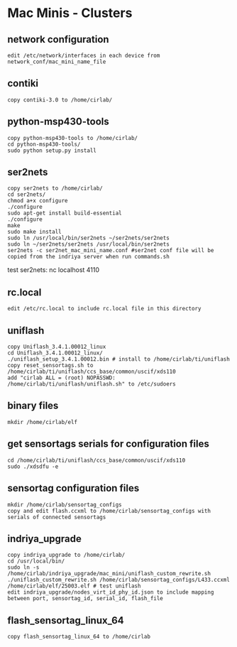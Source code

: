 # Mac Minis - Clusters

## network configuration
	edit /etc/network/interfaces in each device from network_conf/mac_mini_name_file

## contiki
	copy contiki-3.0 to /home/cirlab/

## python-msp430-tools
	copy python-msp430-tools to /home/cirlab/
	cd python-msp430-tools/
	sudo python setup.py install

## ser2nets
	copy ser2nets to /home/cirlab/
	cd ser2nets/
	chmod a+x configure
	./configure 
	sudo apt-get install build-essential
	./configure 
	make
	sudo make install
	sudo ln /usr/local/bin/ser2nets ~/ser2nets/ser2nets
	sudo ln ~/ser2nets/ser2nets /usr/local/bin/ser2nets
	ser2nets -c ser2net_mac_mini_name.conf #ser2net conf file will be copied from the indriya server when run commands.sh 
test ser2nets:
	nc localhost 4110

## rc.local
	edit /etc/rc.local to include rc.local file in this directory

## uniflash
	copy Uniflash_3.4.1.00012_linux
	cd Uniflash_3.4.1.00012_linux/
	./uniflash_setup_3.4.1.00012.bin # install to /home/cirlab/ti/uniflash
	copy reset_sensortags.sh to /home/cirlab/ti/uniflash/ccs_base/common/uscif/xds110
	add "cirlab ALL = (root) NOPASSWD: /home/cirlab/ti/uniflash/uniflash.sh" to /etc/sudoers

## binary files
	mkdir /home/cirlab/elf

## get sensortags serials for configuration files
	cd /home/cirlab/ti/uniflash/ccs_base/common/uscif/xds110
	sudo ./xdsdfu -e

## sensortag configuration files
	mkdir /home/cirlab/sensortag_configs
	copy and edit flash.ccxml to /home/cirlab/sensortag_configs with serials of connected sensortags

## indriya_upgrade
	copy indriya_upgrade to /home/cirlab/
	cd /usr/local/bin/
	sudo ln -s /home/cirlab/indriya_upgrade/mac_mini/uniflash_custom_rewrite.sh 
	./uniflash_custom_rewrite.sh /home/cirlab/sensortag_configs/L433.ccxml /home/cirlab/elf/25003.elf # test uniflash
	edit indriya_upgrade/nodes_virt_id_phy_id.json to include mapping between port, sensortag_id, serial_id, flash_file

## flash_sensortag_linux_64
	copy flash_sensortag_linux_64 to /home/cirlab
